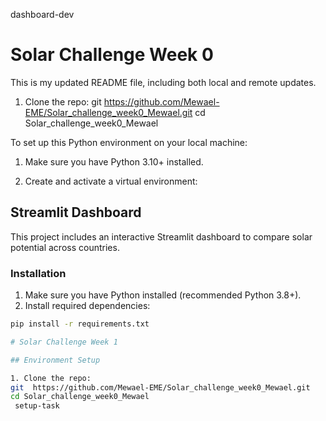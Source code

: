 dashboard-dev
# Solar Challenge Week 0
This is my updated README file, including both local and remote updates.


1. Clone the repo:
git  https://github.com/Mewael-EME/Solar_challenge_week0_Mewael.git
cd Solar_challenge_week0_Mewael

To set up this Python environment on your local machine:

1. Make sure you have Python 3.10+ installed.

2. Create and activate a virtual environment:

## Streamlit Dashboard

This project includes an interactive Streamlit dashboard to compare solar potential across countries.

### Installation

1. Make sure you have Python installed (recommended Python 3.8+).
2. Install required dependencies:

```bash
pip install -r requirements.txt

# Solar Challenge Week 1

## Environment Setup

1. Clone the repo:
git  https://github.com/Mewael-EME/Solar_challenge_week0_Mewael.git
cd Solar_challenge_week0_Mewael
 setup-task
